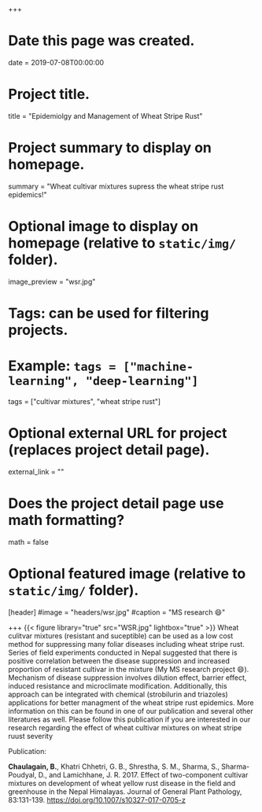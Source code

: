 +++
# Date this page was created.
date = 2019-07-08T00:00:00

# Project title.
title = "Epidemiolgy and Management of Wheat Stripe Rust"

# Project summary to display on homepage.
summary = "Wheat cultivar mixtures supress the wheat stripe rust epidemics!"

# Optional image to display on homepage (relative to `static/img/` folder).
image_preview = "wsr.jpg"

# Tags: can be used for filtering projects.
# Example: `tags = ["machine-learning", "deep-learning"]`
tags = ["cultivar mixtures", "wheat stripe rust"]

# Optional external URL for project (replaces project detail page).
external_link = ""

# Does the project detail page use math formatting?
math = false

# Optional featured image (relative to `static/img/` folder).
[header]
#image = "headers/wsr.jpg"
#caption = "MS research :smile:"

+++
{{< figure library="true" src="WSR.jpg" lightbox="true" >}}
Wheat culitvar mixtures (resistant and suceptible) can be used as a low cost method for suppressing many foliar diseases including wheat stripe rust. Series of field experiments conducted in Nepal suggested that there is positive correlation between the disease suppression and increased proportion of resistant cultivar in the mixture (My MS research project :smile:). Mechanism of disease suppression involves dilution effect, barrier effect, induced resistance and microclimate modification. Additionally, this approach can be integrated with chemical (strobilurin and triazoles) applications for better managment of the wheat stripe rust epidemics. More information on this can be found in one of our publication and several other literatures as well. Please follow this publication if you are interested in our research regarding the effect of wheat cultivar mixtures on wheat stripe ruust severity

Publication:

**Chaulagain, B.**, Khatri Chhetri, G. B., Shrestha, S. M., Sharma, S., Sharma-Poudyal, D., and Lamichhane, J. R. 2017. Effect of two-component cultivar mixtures on development of wheat yellow rust disease in the field and greenhouse in the Nepal Himalayas. Journal of General Plant Pathology, 83:131-139. https://doi.org/10.1007/s10327-017-0705-z
